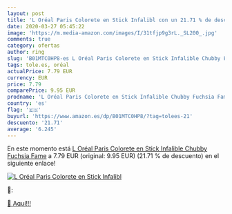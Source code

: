 ```yaml
---
layout: post
title: 'L Oréal Paris Colorete en Stick Infalibl con un 21.71 % de descuento'
date: 2020-03-27 05:45:22
image: 'https://m.media-amazon.com/images/I/31tfjp9g3rL._SL200_.jpg'
comments: true
category: ofertas
author: ring
slug: 'B01MTC0HP8-es L Oréal Paris Colorete en Stick Infalible Chubby Fuchsia Fame'
tags: tole.es, oréal
actualPrice: 7.79 EUR
currency: EUR
price: 7.79
comparePrice: 9.95 EUR
prodname: 'L Oréal Paris Colorete en Stick Infalible Chubby Fuchsia Fame'
country: 'es'
flag: '🇪🇸'
buyurl: 'https://www.amazon.es/dp/B01MTC0HP8/?tag=tolees-21'
descuento: '21.71'
average: '6.245'
---
```


En este momento está [L Oréal Paris Colorete en Stick Infalible Chubby Fuchsia Fame](https://www.amazon.es/dp/B01MTC0HP8/?tag=tolees-21) a 7.79 EUR (original: 9.95 EUR) (21.71 %  de descuento) en el siguiente enlace!

[![L Oréal Paris Colorete en Stick Infalibl](https://m.media-amazon.com/images/I/31tfjp9g3rL._SL200_.jpg)](https://www.amazon.es/dp/B01MTC0HP8/?tag=tolees-21)

🔎:


[🛒 Aquí!!!](https://www.amazon.es/dp/B01MTC0HP8/?tag=tolees-21)
